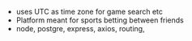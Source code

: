 - uses UTC as time zone for game search etc
- Platform meant for sports betting between friends
- node, postgre, express, axios, routing,
